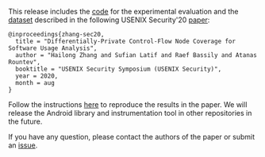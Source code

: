 This release includes the [code](code) for the experimental evaluation and the [dataset](https://github.com/presto-osu/sec20/releases/tag/dataset) described in the following USENIX Security'20 [paper](https://www.usenix.org/conference/usenixsecurity20/presentation/zhang-hailong):

```
@inproceedings{zhang-sec20,
  title = "Differentially-Private Control-Flow Node Coverage for Software Usage Analysis",
  author = "Hailong Zhang and Sufian Latif and Raef Bassily and Atanas Rountev",
  booktitle = "USENIX Security Symposium (USENIX Security)",
  year = 2020,
  month = aug
}
```

Follow the instructions [here](code) to reproduce the results in the paper.
We will release the Android library and instrumentation tool in other repositories in the future.

If you have any question, please contact the authors of the paper or submit an [issue](https://github.com/presto-osu/sec20/issues/new?labels=question).
